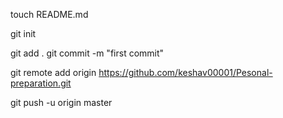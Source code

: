 touch README.md

git init

git add .
git commit -m "first commit"

git remote add origin https://github.com/keshav00001/Pesonal-preparation.git

git push -u origin master



